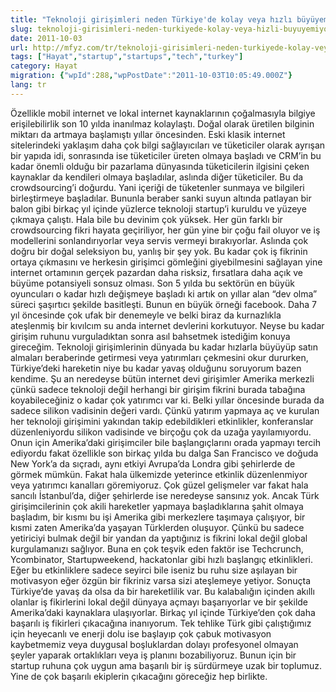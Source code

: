 ```yaml
---
title: "Teknoloji girişimleri neden Türkiye'de kolay veya hızlı büyüyemiyorlar?"
slug: teknoloji-girisimleri-neden-turkiyede-kolay-veya-hizli-buyuyemiyorlar
date: 2011-10-03
url: http://mfyz.com/tr/teknoloji-girisimleri-neden-turkiyede-kolay-veya-hizli-buyuyemiyorlar/
tags: ["Hayat","startup","startups","tech","turkey"]
category: Hayat
migration: {"wpId":288,"wpPostDate":"2011-10-03T10:05:49.000Z"}
lang: tr
---
```


Özellikle mobil internet ve lokal internet kaynaklarının çoğalmasıyla bilgiye erişilebilirlik son 10 yılda inanılmaz kolaylaştı. Doğal olarak üretilen bilginin miktarı da artmaya başlamıştı yıllar öncesinden. Eski klasik internet sitelerindeki yaklaşım daha çok bilgi sağlayıcıları ve tüketiciler olarak ayrışan bir yapıda idi, sonrasında ise tüketiciler üreten olmaya başladı ve CRM’in bu kadar önemli olduğu bir pazarlama dünyasında tüketicilerin ilgisini çeken kaynaklar da kendileri olmaya başladılar, aslında diğer tüketiciler. Bu da crowdsourcing’i doğurdu. Yani içeriği de tüketenler sunmaya ve bilgileri birleştirmeye başladılar. Bununla beraber sanki suyun altında patlayan bir balon gibi birkaç yıl içinde yüzlerce teknoloji startup’i kuruldu ve yüzeye çıkmaya çalıştı. Hala bile bu devinim çok yüksek. Her gün farklı bir crowdsourcing fikri hayata geçiriliyor, her gün yine bir çoğu fail oluyor ve iş modellerini sonlandırıyorlar veya servis vermeyi bırakıyorlar. Aslında çok doğru bir doğal seleksiyon bu, yanlış bir şey yok. Bu kadar çok iş fikrinin ortaya çıkmasını ve herkesin girişimci gömleğini giyebilmesini sağlayan yine internet ortamının gerçek pazardan daha risksiz, fırsatlara daha açık ve büyüme potansiyeli sonsuz olması. Son 5 yılda bu sektörün en büyük oyuncuları o kadar hızlı değişmeye başladı ki artık on yıllar alan “dev olma” süreci şaşırtıcı şekilde basitleşti. Bunun en büyük örneği facebook. Daha 7 yıl öncesinde çok ufak bir denemeyle ve belki biraz da kurnazlıkla ateşlenmiş bir kıvılcım su anda internet devlerini korkutuyor. Neyse bu kadar girişim ruhunu vurguladıktan sonra asıl bahsetmek istediğim konuya gireceğim. Teknoloji girişimlerinin dünyada bu kadar hızlarla büyüyüp satın almaları beraberinde getirmesi veya yatırımları çekmesini okur dururken, Türkiye’deki hareketin niye bu kadar yavaş olduğunu soruyorum bazen kendime. Şu an neredeyse bütün internet devi girişimler Amerika merkezli çünkü sadece teknoloji değil herhangi bir girişim fikrini burada tabağına koyabileceğiniz o kadar çok yatırımcı var ki. Belki yıllar öncesinde burada da sadece silikon vadisinin değeri vardı. Çünkü yatırım yapmaya aç ve kurulan her teknoloji girişimini yakından takip edebildikleri etkinlikler, konferanslar düzenleniyordu silikon vadisinde ve birçoğu çok da uzağa yayılamıyordu. Onun için Amerika’daki girişimciler bile başlangıçlarını orada yapmayı tercih ediyordu fakat özellikle son birkaç yılda bu dalga San Francisco ve doğuda New York’a da sıçradı, aynı etkiyi Avrupa’da Londra gibi şehirlerde de görmek mümkün. Fakat hala ülkemizde yeterince etkinlik düzenlenmiyor veya yatırımcı kanalları göremiyoruz. Çok güzel gelişmeler var fakat hala sancılı İstanbul’da, diğer şehirlerde ise neredeyse sansınız yok. Ancak Türk girişimcilerinin çok akili hareketler yapmaya başladıklarına şahit olmaya başladım, bir kısmı bu işi Amerika gibi merkezlere taşımaya çalışıyor, bir kısmi zaten Amerika’da yaşayan Türklerden oluşuyor. Çünkü bu sadece yetiriciyi bulmak değil bir yandan da yaptığınız is fikrini lokal değil global kurgulamanızı sağlıyor. Buna en çok teşvik eden faktör ise Techcrunch, Ycombinator, Startupweekend, hackatonlar gibi hızlı başlangıç etkinlikleri. Eğer bu etkinliklere sadece seyirci bile iseniz bu ruhu size aşılayan bir motivasyon eğer özgün bir fikriniz varsa sizi ateşlemeye yetiyor. Sonuçta Türkiye’de yavaş da olsa da bir hareketlilik var. Bu kalabalığın içinden akıllı olanlar iş fikirlerini lokal değil dünyaya açmayı başarıyorlar ve bir şekilde Amerika’daki kaynaklara ulaşıyorlar. Birkaç yıl içinde Türkiye’den çok daha başarılı iş fikirleri çıkacağına inanıyorum. Tek tehlike Türk gibi çalıştığımız için heyecanlı ve enerji dolu ise başlayıp çok çabuk motivasyon kaybetmemiz veya duygusal boşluklardan dolayı profesyonel olmayan şeyler yaparak ortaklıkları veya iş planını bozabiliyoruz. Bunun için bir startup ruhuna çok uygun ama başarılı bir iş sürdürmeye uzak bir toplumuz. Yine de çok başarılı ekiplerin çıkacağını göreceğiz hep birlikte.